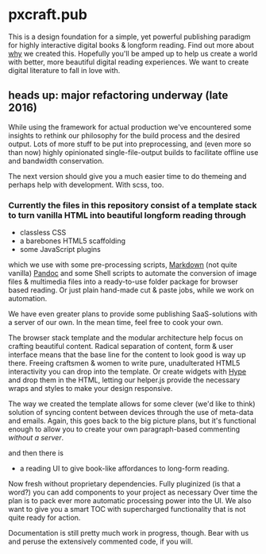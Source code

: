 # pxcraft.pub
This is a design foundation for a simple, yet powerful publishing paradigm for highly interactive digital books & longform reading. Find out more about <a href="http://pxcraft.pub/">why</a> we created this. Hopefully you'll be amped up to help us create a world with better, more beautiful digital reading experiences. We want to create digital literature to fall in love with.

## heads up: major refactoring underway (late 2016)
While using the framework for actual production we've encountered some insights to rethink our philosophy for the build process and the desired output. Lots of more stuff to be put into preprocessing, and (even more so than now) highly opinionated single-file-output builds to facilitate offline use and bandwidth conservation.

The next version should give you a much easier time to do themeing and perhaps help with development. With scss, too.

### Currently the files in this repository consist of a template stack to turn vanilla HTML into beautiful longform reading through

- classless CSS
- a barebones HTML5 scaffolding
- some JavaScript plugins

which we use with some pre-processing scripts, <a href="http://daringfireball.net/projects/markdown/">Markdown</a> (not quite vanilla) <a href="http://johnmacfarlane.net/pandoc/">Pandoc</a> and some Shell scripts to automate the conversion of image files & multimedia files into a ready-to-use folder package for browser based reading. Or just plain hand-made cut & paste jobs, while we work on automation. 

We have even greater plans to provide some publishing SaaS-solutions with a server of our own. In the mean time, feel free to cook your own.

The browser stack template and the modular architecture help focus on crafting beautiful content. Radical separation of content, form & user interface means that the base line for the content to look good is way up there. Freeing craftsmen & women to write pure, unadulterated HTML5 interactivity you can drop into the template. Or create widgets with <a href="http://tumult.co">Hype</a> and drop them in the HTML, letting our helper.js provide the necessary wraps and styles to make your design responsive.

The way we created the template allows for some clever (we'd like to think) solution of syncing content between devices through the use of meta-data and emails. Again, this goes back to the big picture plans, but it's functional enough to allow you to create your own paragraph-based commenting *without a server*.

and then there is

- a reading UI to give book-like affordances to long-form reading.

Now fresh without proprietary dependencies. Fully pluginized (is that a word?) you can add components to your project as necessary Over time the plan is to pack ever more automatic processing power into the UI. We also want to give you a smart TOC with supercharged functionality that is not quite ready for action.

Documentation is still pretty much work in progress, though. Bear with us and peruse the extensively commented code, if you will.
